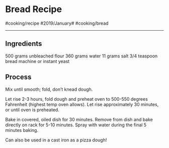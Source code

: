 # Bread Recipe
#cooking/recipe #2019/January# #cooking/bread
- - - -
## Ingredients
500 grams unbleached flour
360 grams water
11 grams salt
3/4 teaspoon bread machine or instant yeast

## Process
Mix until smooth; fold, don’t knead dough. 

Let rise 2-3 hours, fold dough and preheat oven to 500-550 degrees Fahrenheit (highest temp oven allows). Let rise approximately 30 minutes, or until oven is preheated. 

Bake in covered, oiled dish for 30 minutes. Remove from dish and bake directly on rack for 5-10 minutes. Spray with water during the final 5 minutes baking.

Can also be used in a cast iron as a pizza dough!